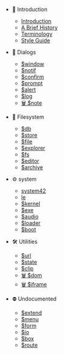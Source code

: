 * 👣 Introduction

    * [Introduction](README.md)
    * [A Brief History](intro/history.md)
    * [Terminology](intro/terminology.md)
    * [Style Guide](intro/style-guide.md)

* 💬 Dialogs

    * [$window](dialog/window.md)
    * [$notif](dialog/notif/README.md)
    * [$confirm](/dialog/confirm.md)
    * [$prompt](/dialog/prompt.md)
    * [$alert](dialog/alert/README.md)
    * [$log](dialog/log.md)
    * [🗑️ $note](dialog/note.md)

* 📁 Filesystem

    * [$db](filesystem/db.md)
    * [$store](filesystem/store.md)
    * [$file](filesystem/file/README.md)
    * [$explorer](filesystem/explorer/README.md)
    * [$fs](filesystem/fs.md)
    * [$editor](filesystem/editor.md)
    * [$archive](filesystem/archive.md)

* ⚙ system

    * [system42](system/system42.md)
    * [le](system/le/README.md)
    * [$kernel](system/kernel.md)
    * [$exe](system/exe/README.md)
    * [$audio](system/audio/README.md)
    * [$loader](system/loader/README.md)
    * [$boot](system/boot/README.md)

* 🛠 Utilities

    * [$url](utils/url/README.md)
    * [$state](utils/state/README.md)
    * [$clip](utils/clip/README.md)
    * [🗑 $dom](utils/dom.md)
    * [🗑 $iframe](utils/iframe.md)

* ⛔ Undocumented

    * [$extend](nodoc/extend.md)
    * [$menu](nodoc/menu.md)
    * [$form](nodoc/form.md)
    * [$io](nodoc/io.md)
    * [$box](nodoc/box.md)
    * [$route](nodoc/route.md)
